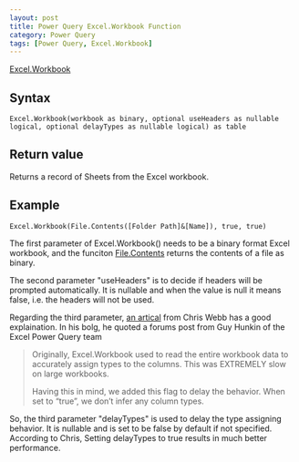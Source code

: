 ```yaml
---
layout: post
title: Power Query Excel.Workbook Function
category: Power Query
tags: [Power Query, Excel.Workbook]
---
```



[Excel.Workbook](https://docs.microsoft.com/en-us/powerquery-m/excel-workbook)

## Syntax
```Excel.Workbook(workbook as binary, optional useHeaders as nullable logical, optional delayTypes as nullable logical) as table```

## Return value
Returns a record of Sheets from the Excel workbook.

## Example
```Excel.Workbook(File.Contents([Folder Path]&[Name]), true, true)```




The first parameter of Excel.Workbook() needs to be a binary format Excel workbook, and the funciton [File.Contents](https://docs.microsoft.com/en-us/powerquery-m/file-contents) returns the contents of a file as binary.

The second parameter "useHeaders" is to decide if headers will be prompted automatically. It is nullable and when the value is null it means false, i.e. the headers will not be used.

Regarding the third parameter, [an artical](https://blog.crossjoin.co.uk/2019/02/02/excel-workbook-and-the-delaytypes-option-in-power-query-power-bi/) from Chris Webb has a good explaination. In his bolg, he quoted a forums post from Guy Hunkin of the Excel Power Query team

>Originally, Excel.Workbook used to read the entire workbook data to accurately assign types to the columns. This was EXTREMELY slow on large workbooks.
>
>Having this in mind, we added this flag to delay the behavior. When set to “true”, we don’t infer any column types.

So, the third parameter "delayTypes" is used to delay the type assigning behavior. It is nullable and is set to be false by default if not specified. According to Chris, Setting delayTypes to true results in much better performance.
